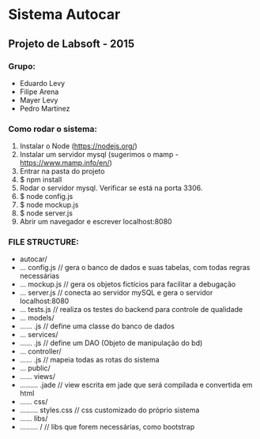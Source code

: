 # Sistema Autocar
## Projeto de Labsoft - 2015

### Grupo:
* Eduardo Levy
* Filipe Arena
* Mayer Levy
* Pedro Martinez

### Como rodar o sistema:
1. Instalar o Node (https://nodejs.org/)
2. Instalar um servidor mysql (sugerimos o mamp - https://www.mamp.info/en/)
3. Entrar na pasta do projeto
4. $ npm install
5. Rodar o servidor mysql. Verificar se está na porta 3306.
6. $ node config.js
7. $ node mockup.js
8. $ node server.js
9. Abrir um navegador e escrever localhost:8080

### FILE STRUCTURE:
* autocar/
* ... config.js 			// gera o banco de dados e suas tabelas, com todas regras necessárias
* ... mockup.js 			// gera os objetos fictícios para facilitar a debugação
* ... server.js 			// conecta ao servidor mySQL e gera o servidor localhost:8080
* ... tests.js 			// realiza os testes do backend para controle de qualidade
* ... models/
* ...... <entity>.js 		// define uma classe do banco de dados
* ... services/
* ...... <dao>.js 		// define um DAO (Objeto de manipulação do bd)
* ... controller/
* ...... <router>.js 		// mapeia todas as rotas do sistema
* ... public/
* ...... views/
* ......... <view>.jade 	// view escrita em jade que será compilada e convertida em html
* ...... css/
* ......... styles.css 	// css customizado do próprio sistema
* ...... libs/
* ......... <lib>/		// libs que forem necessárias, como bootstrap
